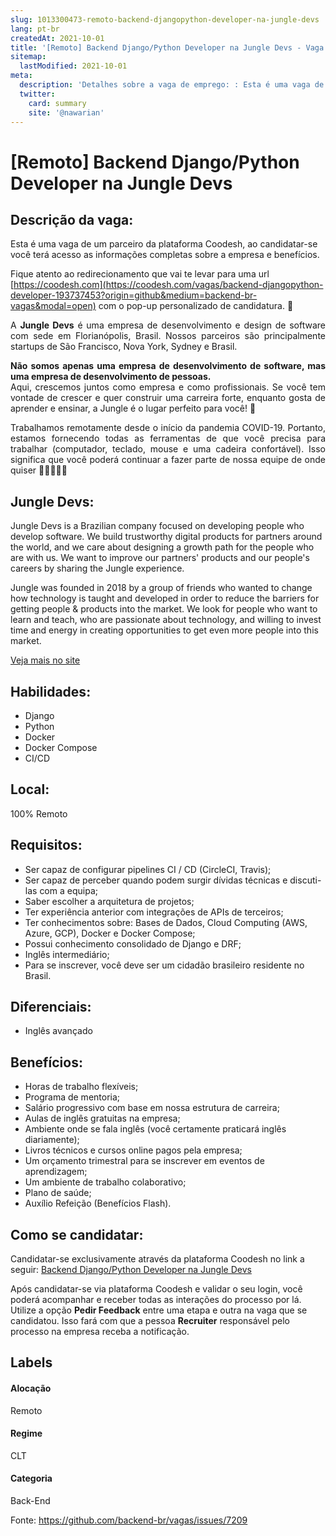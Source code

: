 ```yaml
---
slug: 1013300473-remoto-backend-djangopython-developer-na-jungle-devs
lang: pt-br
createdAt: 2021-10-01
title: '[Remoto] Backend Django/Python Developer na Jungle Devs - Vaga de Emprego'
sitemap:
  lastModified: 2021-10-01
meta:
  description: 'Detalhes sobre a vaga de emprego: : Esta é uma vaga de um parceiro da plataforma Coodesh, ao candidatar-se você terá acesso as informações completas sobre a empresa e benefícios.  Fique atento ao redirecionamento que vai te levar para uma url [https://coodesh.com](https://coodesh.com/vagas/backend-djangopython-developer-193737453?origin=github&medium=backend-br-vagas&modal=open) com o pop-up personalizado de candidatura. 👋 <p style="text-align:justify;">A <strong>Jungle Devs</strong> é uma empresa de desenvolvimento e design de software com sede em Florianópolis, Brasil. Nossos parceiros são principalmente startups de São Francisco, Nova York, Sydney e Brasil.</p> <p style="text-align:justify;"><strong>Não somos apenas uma empresa de desenvolvimento de software, mas uma empresa de desenvolvimento de pessoas.</strong><br>Aqui, crescemos juntos como empresa e como profissionais. Se você tem vontade de crescer e quer construir uma carreira forte, enquanto gosta de aprender e ensinar, a Jungle é o lugar perfeito para você! 🚀</p> <p style="text-align:justify;">Trabalhamos remotamente desde o início da pandemia COVID-19. Portanto, estamos fornecendo todas as ferramentas de que você precisa para trabalhar (computador, teclado, mouse e uma cadeira confortável). Isso significa que você poderá continuar a fazer parte de nossa equipe de onde quiser 👩🏽‍💻👨‍💻</p>'
  twitter:
    card: summary
    site: '@nawarian'
---
```


# [Remoto] Backend Django/Python Developer na Jungle Devs

## Descrição da vaga: 
Esta é uma vaga de um parceiro da plataforma Coodesh, ao candidatar-se você terá acesso as informações completas sobre a empresa e benefícios.


Fique atento ao redirecionamento que vai te levar para uma url [https://coodesh.com](https://coodesh.com/vagas/backend-djangopython-developer-193737453?origin=github&medium=backend-br-vagas&modal=open) com o pop-up personalizado de candidatura. 👋
<p style="text-align:justify;">A <strong>Jungle Devs</strong> é uma empresa de desenvolvimento e design de software com sede em Florianópolis, Brasil. Nossos parceiros são principalmente startups de São Francisco, Nova York, Sydney e Brasil.</p>
<p style="text-align:justify;"><strong>Não somos apenas uma empresa de desenvolvimento de software, mas uma empresa de desenvolvimento de pessoas.</strong><br>Aqui, crescemos juntos como empresa e como profissionais. Se você tem vontade de crescer e quer construir uma carreira forte, enquanto gosta de aprender e ensinar, a Jungle é o lugar perfeito para você! 🚀</p>
<p style="text-align:justify;">Trabalhamos remotamente desde o início da pandemia COVID-19. Portanto, estamos fornecendo todas as ferramentas de que você precisa para trabalhar (computador, teclado, mouse e uma cadeira confortável). Isso significa que você poderá continuar a fazer parte de nossa equipe de onde quiser 👩🏽‍💻👨‍💻</p>

## Jungle Devs: 
 <p>Jungle Devs is a Brazilian company focused on developing people who develop software. We build trustworthy digital products for partners around the world, and we care about designing a growth path for the people who are with us. We want to improve our partners' products and our people's careers by sharing the Jungle experience.</p>
<p>Jungle was founded in 2018 by a group of friends who wanted to change how technology is taught and developed in order to reduce the barriers for getting people &amp; products into the market. We look for people who want to learn and teach, who are passionate about technology, and willing to invest time and energy in creating opportunities to get even more people into this market.</p><a href='https://coodesh.com/empresas/jungle-devs'>Veja mais no site</a>

 ## Habilidades: 
 - Django 
- Python 
- Docker 
- Docker Compose 
- CI/CD
## Local: 
 100% Remoto
## Requisitos: 
 - Ser capaz de configurar pipelines CI / CD (CircleCI, Travis); 
- Ser capaz de perceber quando podem surgir dívidas técnicas e discuti-las com a equipa; 
- Saber escolher a arquitetura de projetos; 
- Ter experiência anterior com integrações de APIs de terceiros; 
- Ter conhecimentos sobre: ​​Bases de Dados, Cloud Computing (AWS, Azure, GCP), Docker e Docker Compose; 
- Possui conhecimento consolidado de Django e DRF; 
- Inglês intermediário; 
- Para se inscrever, você deve ser um cidadão brasileiro residente no Brasil.
## Diferenciais: 
 - Inglês avançado
## Benefícios: 
 - Horas de trabalho flexíveis; 
- Programa de mentoria; 
- Salário progressivo com base em nossa estrutura de carreira; 
- Aulas de inglês gratuitas na empresa; 
- Ambiente onde se fala inglês (você certamente praticará inglês diariamente); 
- Livros técnicos e cursos online pagos pela empresa; 
- Um orçamento trimestral para se inscrever em eventos de aprendizagem; 
- Um ambiente de trabalho colaborativo; 
- Plano de saúde; 
- Auxílio Refeição (Benefícios Flash).
## Como se candidatar:
Candidatar-se exclusivamente através da plataforma Coodesh no link a seguir: [Backend Django/Python Developer na Jungle Devs](https://coodesh.com/vagas/backend-djangopython-developer-193737453?origin=github&medium=backend-br-vagas&modal=open)


Após candidatar-se via plataforma Coodesh e validar o seu login, você poderá acompanhar e receber todas as interações do processo por lá. Utilize a opção **Pedir Feedback** entre uma etapa e outra na vaga que se candidatou. Isso fará com que a pessoa **Recruiter** responsável pelo processo na empresa receba a notificação.
## Labels
#### Alocação
Remoto
#### Regime
CLT
#### Categoria
Back-End

Fonte: https://github.com/backend-br/vagas/issues/7209